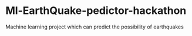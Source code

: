 # Ml-EarthQuake-pedictor-hackathon
Machine learning project which can predict the possibility of earthquakes
